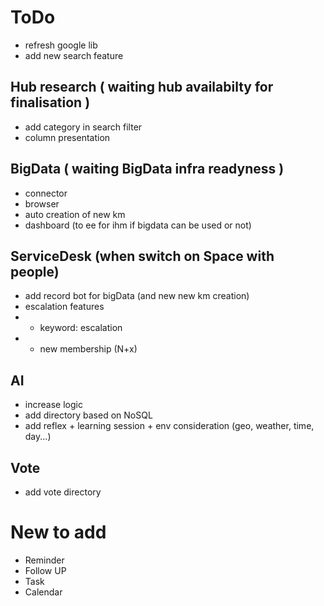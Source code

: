 # ToDo

* refresh google lib
* add new search feature

## Hub research ( waiting hub availabilty for finalisation )
* add category in search filter
* column presentation

## BigData ( waiting BigData infra readyness )
* connector
* browser
* auto creation of new km
* dashboard (to ee for ihm if bigdata can be used or not)

## ServiceDesk (when switch on Space with people)
* add record bot for bigData (and new new km creation)
* escalation features
* * keyword: escalation
* * new membership (N+x)

## AI
* increase logic
* add directory based on NoSQL
* add reflex + learning session + env consideration (geo, weather, time, day...)

## Vote
* add vote directory

# New to add
* Reminder
* Follow UP
* Task
* Calendar

